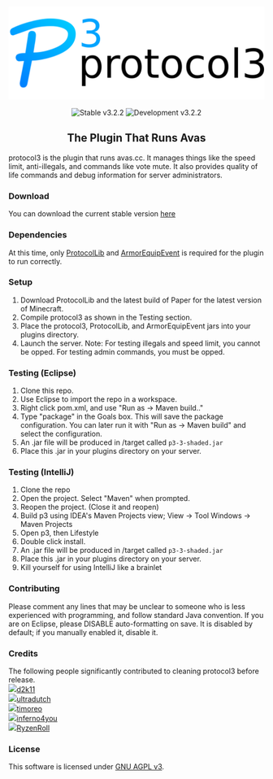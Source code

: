 <img src="https://github.com/DipLeChip/protocol3/blob/main/p3long.png" width=""></img>
<p align="center">
  <img alt="Stable v3.2.2" src="https://img.shields.io/badge/stable-v3.2.2-informational"></img>
  <img alt="Development v3.2.2" src="https://img.shields.io/badge/development-v3.3.0-informational"></img>
<h2 align="center">The Plugin That Runs Avas</h2>
protocol3 is the plugin that runs avas.cc. It manages things like the speed limit, anti-illegals, and commands like vote mute. It also provides quality of life commands and debug information for server administrators.

### Download
You can download the current stable version [here](https://github.com/gcurtiss/protocol3/releases/tag/v3.2.2-stable)

### Dependencies
At this time, only [ProtocolLib](https://www.spigotmc.org/resources/protocollib.1997/) and [ArmorEquipEvent](https://www.spigotmc.org/resources/lib-armorequipevent.5478/) is required for the plugin to run correctly.

### Setup
1. Download ProtocolLib and the latest build of Paper for the latest version of Minecraft.
2. Compile protocol3 as shown in the Testing section.
3. Place the protocol3, ProtocolLib, and ArmorEquipEvent jars into your plugins directory.
4. Launch the server.
Note: For testing illegals and speed limit, you cannot be opped. For testing admin commands, you must be opped.

### Testing (Eclipse)
1. Clone this repo.
2. Use Eclipse to import the repo in a workspace. 
3. Right click pom.xml, and use "Run as -> Maven build.."
4. Type "package" in the Goals box. This will save the package configuration. You can later run it with "Run as -> Maven build" and select the configuration.
5. An .jar file will be produced in /target called `p3-3-shaded.jar` 
6. Place this .jar in your plugins directory on your server.

### Testing (IntelliJ)
1. Clone the repo
2. Open the project. Select "Maven" when prompted.
3. Reopen the project. (Close it and reopen)
4. Build p3 using IDEA's Maven Projects view; View -> Tool Windows -> Maven Projects
5. Open p3, then Lifestyle
6. Double click install.
7. An .jar file will be produced in /target called `p3-3-shaded.jar`
8. Place this .jar in your plugins directory on your server.
9. Kill yourself for using IntelliJ like a brainlet


### Contributing
Please comment any lines that may be unclear to someone who is less experienced with programming, and follow standard Java convention. If you are on Eclipse, please DISABLE auto-formatting on save. It is disabled by default; if you manually enabled it, disable it.

### Credits
The following people significantly contributed to cleaning protocol3 before release.  
<img src="https://avatars.githubusercontent.com/u/65378620?s=460&u=d16de1dd3e6ad7b79cca0dcc1fe46d5033f40e17&v=4" width=12></img>[d2k11](https://github.com/gcurtiss)  
<img src="https://avatars.githubusercontent.com/u/80420528?s=460&v=4" width=12></img>[ultradutch](https://github.com/ultra64cmy)  
<img src="https://avatars.githubusercontent.com/u/29944907?s=460&v=4" width=12></img>[timoreo](https://github.com/timoreo22)  
<img src="https://avatars.githubusercontent.com/u/46350196?s=460&u=447f50183eda50b12287813b8eb9dda596cc041f&v=4" width=12></img>[inferno4you](https://github.com/Infer4Y)  
<img src="https://avatars.githubusercontent.com/u/80420156?s=460&u=ceadf2cc69812f77b92b3b2566cdf397f44e9c7b&v=4" width=12></img>[RyzenRoll](https://github.com/RyzenRoll)  

### License
This software is licensed under [GNU AGPL v3](https://www.gnu.org/licenses/agpl-3.0.txt).
